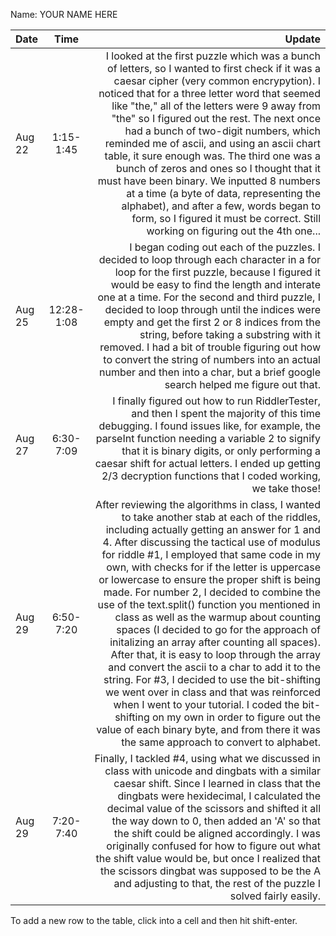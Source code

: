 Name: YOUR NAME HERE

| Date |   Time    |                                                                                                                                                                                                                                                                                                                                                                                                                                                                                                                                                                                                                                                                                                  Update |
|:--|:---------:|--------------------------------------------------------------------------------------------------------------------------------------------------------------------------------------------------------------------------------------------------------------------------------------------------------------------------------------------------------------------------------------------------------------------------------------------------------------------------------------------------------------------------------------------------------------------------------------------------------------------------------------------------------------------------------------------------------:|
| Aug 22 | 1:15-1:45 | I looked at the first puzzle which was a bunch of letters, so I wanted to first check if it was a caesar cipher (very common encrypytion). I noticed that for a three letter word that seemed like "the," all of the letters were 9 away from "the" so I figured out the rest. The next once had a bunch of two-digit numbers, which reminded me of ascii, and using an ascii chart table, it sure enough was. The third one was a bunch of zeros and ones so I thought that it must have been binary. We inputted 8 numbers at a time (a byte of data, representing the alphabet), and after a few, words began to form, so I figured it must be correct. Still working on figuring out the 4th one... |
|  Aug 25 |   12:28-1:08  |  I began coding out each of the puzzles. I decided to loop through each character in a for loop for the first puzzle, because I figured it would be easy to find the length and interate one at a time. For the second and third puzzle, I decided to loop through until the indices were empty and get the first 2 or 8 indices from the string, before taking a substring with it removed. I had a bit of trouble figuring out how to convert the string of numbers into an actual number and then into a char, but a brief google search helped me figure out that.                                                                                                                                                                                                  |
| Aug 27 | 6:30-7:09 | I finally figured out how to run RiddlerTester, and then I spent the majority of this time debugging. I found issues like, for example, the parseInt function needing a variable 2 to signify that it is binary digits, or only performing a caesar shift for actual letters. I ended up getting 2/3 decryption functions that I coded working, we take those! |
| Aug 29 | 6:50-7:20 | After reviewing the algorithms in class, I wanted to take another stab at each of the riddles, including actually getting an answer for 1 and 4. After discussing the tactical use of modulus for riddle #1, I employed that same code in my own, with checks for if the letter is uppercase or lowercase to ensure the proper shift is being made. For number 2, I decided to combine the use of the text.split() function you mentioned in class as well as the warmup about counting spaces (I decided to go for the approach of initalizing an array after counting all spaces). After that, it is easy to loop through the array and convert the ascii to a char to add it to the string. For #3, I decided to use the bit-shifting we went over in class and that was reinforced when I went to your tutorial. I coded the bit-shifting on my own in order to figure out the value of each binary byte, and from there it was the same approach to convert to alphabet. |
| Aug 29 | 7:20-7:40 | Finally, I tackled #4, using what we discussed in class with unicode and dingbats with a similar caesar shift. Since I learned in class that the dingbats were hexidecimal, I calculated the decimal value of the scissors and shifted it all the way down to 0, then added an 'A' so that the shift could be aligned accordingly. I was originally confused for how to figure out what the shift value would be, but once I realized that the scissors dingbat was supposed to be the A and adjusting to that, the rest of the puzzle I solved fairly easily. |

To add a new row to the table, click into a cell and then hit shift-enter.